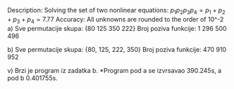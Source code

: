 Description: Solving the set of two nonlinear equations:
				$p_1p_2p_3p_4 = p_1+p_2+p_3+p_4=7.77$
Accuracy: All unknowns are rounded to the order of 10^-2
a)
Sve permutacije skupa: {80 125 350 222}
Broj poziva funkcije: 1 296 500 496

b)
Sve permutacije skupa: {80, 125, 222, 350}
Broj poziva funkcije: 470 910 952

v)
Brzi je program iz zadatka b.
*Program pod a se izvrsavao  390.245s, a pod b 0.401755s.
